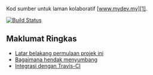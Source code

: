 Kod sumber untuk laman kolaboratif [www.mydev.my][1].

[![Build Status](https://travis-ci.org/mydevcommunity/mydev.png)](https://travis-ci.org/mydevcommunity/mydev)

## Maklumat Ringkas

* [Latar belakang permulaan projek ini][2]
* [Bagaimana hendak menyumbang][3]
* [Integrasi dengan Travis-CI][4]

[1]:http://www.mydev.my/
[2]:https://plus.google.com/115371258798208681274/posts/AriuBixckCX
[3]:https://plus.google.com/105721265741813048018/posts/TwdRGBimcvP
[4]:https://plus.google.com/115371258798208681274/posts/aa4RJRHXDNo
